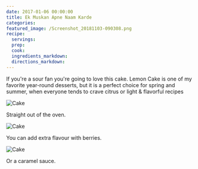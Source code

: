 ```yaml
---
date: 2017-01-06 00:00:00
title: Ek Muskan Apne Naam Karde
categories:
featured_image: /Screenshot_20181103-090308.png
recipe:
  servings:
  prep:
  cook:
  ingredients_markdown:
  directions_markdown:
---
```


If you're a sour fan you're going to love this cake. Lemon Cake is one of my favorite year-round desserts, but it is a perfect choice for spring and summer, when everyone tends to crave citrus or light & flavorful recipes

![Cake](https://source.unsplash.com/1HPTYLozDGw)

Straight out of the oven.

![Cake](https://source.unsplash.com/WoVGndRTx2o)

You can add extra flavour with berries.

![Cake](https://source.unsplash.com/7JYVKRo7i5Q)

Or a caramel sauce.